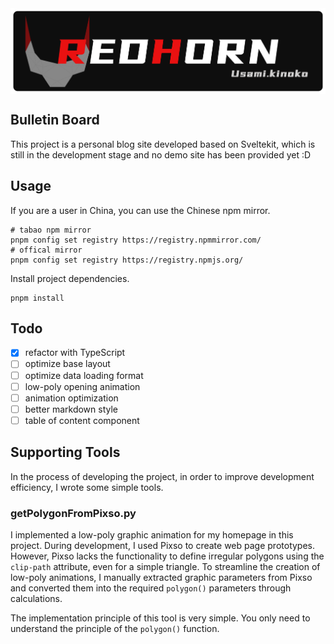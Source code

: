 <div style="width:100%;display:flex;justify-content:center;">
  <img style="width:100%;" src="static/red-horn.svg" alt="logo">
</div>


## Bulletin Board

This project is a personal blog site developed based on Sveltekit, which is still in the development stage and no demo site has been provided yet :D

## Usage

If you are a user in China, you can use the Chinese npm mirror.

```shell
# tabao npm mirror
pnpm config set registry https://registry.npmmirror.com/
# offical mirror
pnpm config set registry https://registry.npmjs.org/
```

Install project dependencies.

```shell
pnpm install
```

## Todo

- [x] refactor with TypeScript
- [ ] optimize base layout
- [ ] optimize data loading format
- [ ] low-poly opening animation
- [ ] animation optimization
- [ ] better markdown style
- [ ] table of content component

## Supporting Tools

In the process of developing the project, in order to improve development efficiency, I wrote some simple tools.

### getPolygonFromPixso.py

I implemented a low-poly graphic animation for my homepage in this project. During development, I used Pixso to create web page prototypes. However, Pixso lacks the functionality to define irregular polygons using the `clip-path` attribute, even for a simple triangle. To streamline the creation of low-poly animations, I manually extracted graphic parameters from Pixso and converted them into the required `polygon()` parameters through calculations.

The implementation principle of this tool is very simple. You only need to understand the principle of the `polygon()` function.
